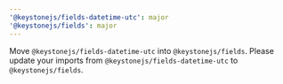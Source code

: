 ```yaml
---
'@keystonejs/fields-datetime-utc': major
'@keystonejs/fields': major
---
```


Move `@keystonejs/fields-datetime-utc` into `@keystonejs/fields`. Please update your imports from `@keystonejs/fields-datetime-utc` to `@keystonejs/fields`.
